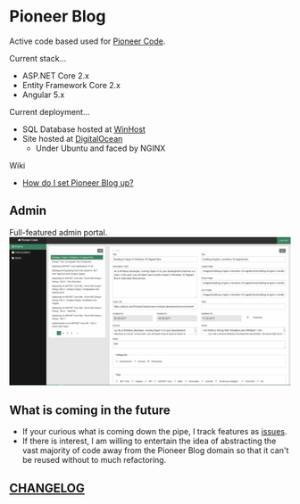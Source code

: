 # Pioneer Blog

Active code based used for [Pioneer Code](https://pioneercode.com).

Current stack...
- ASP.NET Core 2.x
- Entity Framework Core 2.x
- Angular 5.x

Current deployment...
- SQL Database hosted at [WinHost](http://www.winhost.com/a/chadr)
- Site hosted at [DigitalOcean](http://www.digitalocean.com/?refcode=d95b905a1279)
  - Under Ubuntu and faced by NGINX
 
Wiki
 - [How do I set Pioneer Blog up?](https://github.com/PioneerCode/pioneer-blog/wiki/Setup)

## Admin 
Full-featured admin portal.
![alt text](assets/admin-screen.png)


## What is coming in the future

- If your curious what is coming down the pipe, I track features as [issues](https://github.com/PioneerCode/pioneer-blog/issues).
- If there is interest, I am willing to entertain the idea of abstracting the vast majority of code away from the Pioneer Blog domain so that it can't be reused without to much refactoring.  

## [CHANGELOG](CHANGELOG.md)
